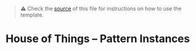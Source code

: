 > :warning: Check the [source](pattern-instances.md?raw=1) of this file for instructions on how to use the template.

# House of Things – Pattern Instances

<!-- Why document pattern instances

Documenting pattern instances helps other developers understand a system, with its concrete classes, attributes and methods, and the design decisions behind them. This provides a level of abstraction higher than the class level, highlighting commonalities and thus promoting the understandability, conciseness and consistency of the documentation. At the same time, the documentation of pattern instances help developers to certify themselves that they're taking the right decisions. In general terms, this results in better communication in the development team and, consequently, in less bugs.

The documentation of pattern instances, allows other designers to learn from them and makes it possible to trace the design path from the problem to the implementation of the solution. It can easily reflect the similarities and differences between the several problems encountered during analysis and design, and contribute to eventually finding common compositions of patterns that are particular to the problem domain at hand, thus promoting the understandability, conciseness and consistency of the documentation, and preserving development knowledge.
-->

<!-- How to write pattern instance documentation

To formally document a pattern instance we must describe the design context, the design problem to solve, why the pattern was selected given the context and problem, how the pattern roles, operations and associations are mapped to the concrete design classes and the consequences of instantiating the pattern. You can find an example of this kind of documentation in the third section of ["JUnit: A Cook's Tour"](https://web.archive.org/web/20221128004056/junit.sourceforge.net/doc/cookstour/cookstour.htm). 

Likewise, in this document each section should describe a different pattern instance. Name the sections according to the design problems that you have solved, and structure them according to the following sub-sections:

 * **Problem in Context.** Describe the wider design context and the concrete problem to be solved. This must be as complete as possible, someone else other than the original designer should be able to read and understand why it was important (and not trivial) to solve this problem.
 * **The Pattern.** Identify the pattern that you applied, why it was selected and how it is a good fit considering the existing design context and the problem at hand. Must include:
   * An enumeration and brief description of how the pattern _roles_, _operations_ and _associations_ were mapped to your concrete implementation. 
   * Links to the corresponding source code blocks on your implementation.
   * Figure(s) illustrating your implementation of the pattern (e.g., class diagram, activity diagram).
 * **Consequences.** Benefits and liabilities (pros and cons) of the design after pattern instantiation, and comparison of these consequences with those of alternative solutions. This section should _not_ describe generic consequences of the pattern, but the specific ones of applying the pattern in your system.
-->

